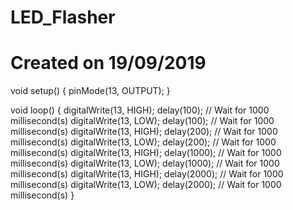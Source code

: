 # LED_Flasher

# Created on 19/09/2019

void setup()
{
  pinMode(13, OUTPUT);
}

void loop()
{
  digitalWrite(13, HIGH);
  delay(100); // Wait for 1000 millisecond(s)
  digitalWrite(13, LOW);
  delay(100); // Wait for 1000 millisecond(s)
  digitalWrite(13, HIGH);
  delay(200); // Wait for 1000 millisecond(s)
  digitalWrite(13, LOW);
  delay(200); // Wait for 1000 millisecond(s)
  digitalWrite(13, HIGH);
  delay(1000); // Wait for 1000 millisecond(s)
  digitalWrite(13, LOW);
  delay(1000); // Wait for 1000 millisecond(s)
  digitalWrite(13, HIGH);
  delay(2000); // Wait for 1000 millisecond(s)
  digitalWrite(13, LOW);
  delay(2000); // Wait for 1000 millisecond(s)
}
